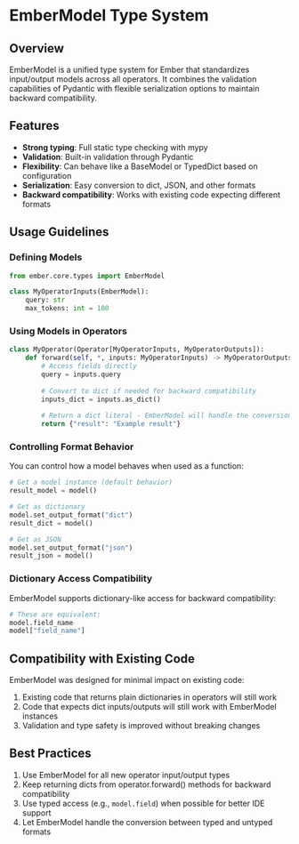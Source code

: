 # EmberModel Type System

## Overview

EmberModel is a unified type system for Ember that standardizes input/output models across all operators. It combines the validation capabilities of Pydantic with flexible serialization options to maintain backward compatibility.

## Features

- **Strong typing**: Full static type checking with mypy
- **Validation**: Built-in validation through Pydantic
- **Flexibility**: Can behave like a BaseModel or TypedDict based on configuration
- **Serialization**: Easy conversion to dict, JSON, and other formats
- **Backward compatibility**: Works with existing code expecting different formats

## Usage Guidelines

### Defining Models

```python
from ember.core.types import EmberModel

class MyOperatorInputs(EmberModel):
    query: str
    max_tokens: int = 100
```

### Using Models in Operators

```python
class MyOperator(Operator[MyOperatorInputs, MyOperatorOutputs]):
    def forward(self, *, inputs: MyOperatorInputs) -> MyOperatorOutputs:
        # Access fields directly
        query = inputs.query
        
        # Convert to dict if needed for backward compatibility
        inputs_dict = inputs.as_dict()
        
        # Return a dict literal - EmberModel will handle the conversion
        return {"result": "Example result"}
```

### Controlling Format Behavior

You can control how a model behaves when used as a function:

```python
# Get a model instance (default behavior)
result_model = model()

# Get as dictionary
model.set_output_format("dict")
result_dict = model()

# Get as JSON
model.set_output_format("json")
result_json = model()
```

### Dictionary Access Compatibility

EmberModel supports dictionary-like access for backward compatibility:

```python
# These are equivalent:
model.field_name
model["field_name"]
```

## Compatibility with Existing Code

EmberModel was designed for minimal impact on existing code:

1. Existing code that returns plain dictionaries in operators will still work
2. Code that expects dict inputs/outputs will still work with EmberModel instances
3. Validation and type safety is improved without breaking changes

## Best Practices

1. Use EmberModel for all new operator input/output types
2. Keep returning dicts from operator.forward() methods for backward compatibility
3. Use typed access (e.g., `model.field`) when possible for better IDE support
4. Let EmberModel handle the conversion between typed and untyped formats